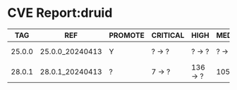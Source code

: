 # CVE Report:druid
|  TAG   |       REF       | PROMOTE | CRITICAL |   HIGH   |  MEDIUM  |   LOW   | UNKNOWN |
|--------|-----------------|---------|----------|----------|----------|---------|---------|
| 25.0.0 | 25.0.0_20240413 | Y       | ? -> ?   | ? -> ?   | ? -> ?   | ? -> ?  | ? -> ?  |
| 28.0.1 | 28.0.1_20240413 | ?       | 7 -> ?   | 136 -> ? | 105 -> ? | 30 -> ? | 0 -> ?  |
